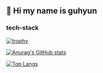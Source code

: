 ## 👋 Hi my name is guhyun
<h3> 
  tech-stack
</h3>



[![trophy](https://github-profile-trophy.vercel.app/?username=kgh852)]()

[![Anurag's GitHub stats](https://github-readme-stats.vercel.app/api?username=kgh852)]()

[![Top Langs](https://github-readme-stats.vercel.app/api/top-langs/?username=kgh852)]()
